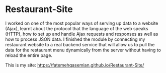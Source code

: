 # Restaurant-Site
I worked on one of the most popular ways of serving up data to a website (Ajax), learnt about the protocol that the language of the web speaks (HTTP), how to set up and handle Ajax requests and responses as well as how to process JSON data. I finished the module by connecting my restaurant website to a real backend service that will allow us to pull the data for the restaurant menu dynamically from the server without having to reload the entire page.

This is my site: https://fatemehqasemian.github.io/Restaurant-Site/
